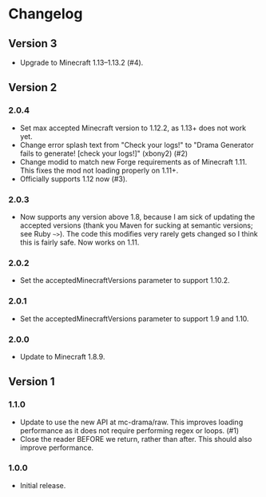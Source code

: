 # Changelog
## Version 3
* Upgrade to Minecraft 1.13–1.13.2 (#4).

## Version 2
### 2.0.4
* Set max accepted Minecraft version to 1.12.2, as 1.13+ does not work yet.
* Change error splash text from "Check your logs!" to "Drama Generator fails to generate! [check your logs!]" (xbony2) (#2)
* Change modid to match new Forge requirements as of Minecraft 1.11. This fixes the mod not loading properly on 1.11+.
* Officially supports 1.12 now (#3).

### 2.0.3
* Now supports any version above 1.8, because I am sick of updating the accepted versions (thank
you Maven for sucking at semantic versions; see Ruby `~>`). The code this modifies very rarely
gets changed so I think this is fairly safe. Now works on 1.11.

### 2.0.2
* Set the acceptedMinecraftVersions parameter to support 1.10.2.

### 2.0.1
* Set the acceptedMinecraftVersions parameter to support 1.9 and 1.10.

### 2.0.0
* Update to Minecraft 1.8.9.

## Version 1
### 1.1.0
* Update to use the new API at mc-drama/raw. This improves loading performance as it does not
require performing regex or loops. (#1)
* Close the reader BEFORE we return, rather than after. This should also improve performance.

### 1.0.0
* Initial release.